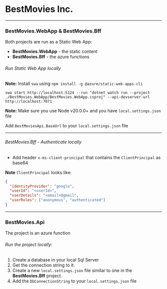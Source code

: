 # BestMovies Inc.

---
### BestMovies.WebApp & BestMovies.Bff

Both projects are run as a Static Web App:
 * **BestMovies.WebApp** - the static content
 * **BestMovies.Bff** - the azure functions

###### Run Static Web App locally
**Note:** Install `swa` using `npm install -g @azure/static-web-apps-cli`
```
swa start http://localhost:5124 --run "dotnet watch run --project ./BestMovies.WebApp/BestMovies.WebApp.csproj" --api-devserver-url http://localhost:7071
```

**Note:** Make sure you use Node v20.0.0+ and you have `local.settings.json` file

Add `BestMoviesApi.BaseUrl` to your `local.settings.json` file

----
###### BestMovies.Bff - Authenticate locally
* Add header `x-ms-client-principal` that contains the `ClientPrincipal` as base64

**Note** `ClientPrincipal` looks like: 
```json
{
  "identityProvider": "google",
  "userId": "<userId>",
  "userDetails": "<email>@gmail",
  "userRoles": ["anonymous", "authenticated"]
}
```

---
### BestMovies.Api
The project is an azure function

###### Run the project locally:
1. Create a database in your local Sql Server 
2. Get the connection string to it.
3. Create a new `local.settings.json` file similar to one in the **BestMovies.Bff** project. 
4. Add the `DbConnectionString` to your `local.settings.json` file

